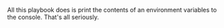 All this playbook does is print the contents of an environment variables to the console.
That's all seriously.